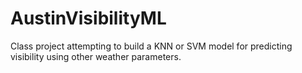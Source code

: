 # AustinVisibilityML
Class project attempting to build a KNN or SVM model for predicting visibility using other weather parameters.
